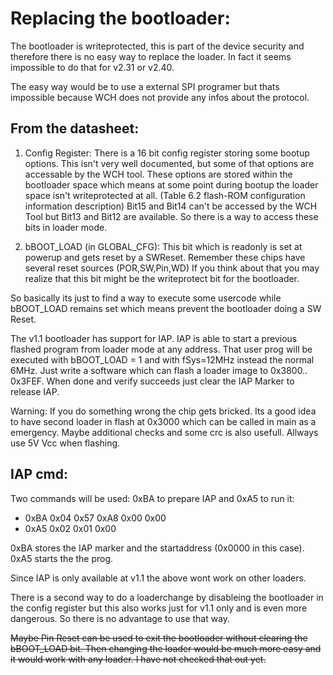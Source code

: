 # Replacing the bootloader:

The bootloader is writeprotected, this is part of the device security and therefore there is no easy way to replace the loader. In fact it seems impossible to do that for v2.31 or v2.40.

The easy way would be to use a external SPI programer but thats impossible because WCH does not provide any infos about the protocol. 

## From the datasheet: 

1. Config Register: 
There is a 16 bit config register storing some bootup options. This isn't very well documented, but some of that options are accessable by the WCH tool. These options are stored within the bootloader space which means at some point during bootup the loader space isn't writeprotected at all. (Table 6.2 flash-ROM configuration information description)
Bit15 and Bit14 can't be accessed by the WCH Tool but Bit13 and Bit12 are available. So there is a way to access these bits in loader mode.

2. bBOOT_LOAD (in GLOBAL_CFG):
This bit which is readonly is set at powerup and gets reset by a SWReset. Remember these chips have several reset sources (POR,SW,Pin,WD) If you think about that you may realize that this bit might be the writeprotect bit for the bootloader.

So basically its just to find a way to execute some usercode while bBOOT_LOAD remains set which means prevent the bootloader doing a SW Reset.

The v1.1 bootloader has support for IAP. IAP is able to start a previous flashed program from loader mode at any address. That user prog will be executed with bBOOT_LOAD = 1 and with fSys=12MHz instead the normal 6MHz. Just write a software which can flash a loader image to 0x3800.. 0x3FEF. When done and verify succeeds just clear the IAP Marker to release IAP.

Warning: If you do something wrong the chip gets bricked. Its a good idea to have second loader in flash at 0x3000 which can be called in main as a emergency. Maybe additional checks and some crc is also usefull. Allways use 5V Vcc when flashing.

## IAP cmd:

Two commands will be used: 0xBA to prepare IAP and 0xA5 to run it:
- 0xBA  0x04  0x57  0xA8  0x00  0x00  
- 0xA5  0x02  0x01  0x00 
 
0xBA stores the IAP marker and the startaddress (0x0000 in this case).
0xA5 starts the the prog.

Since IAP is only available at v1.1 the above wont work on other loaders. 

There is a second way to do a loaderchange by disableing the bootloader in the config register but this also works just for v1.1 only and is even more dangerous. So there is no advantage to use that way. 

~~Maybe Pin Reset can be used to exit the bootloader without clearing the bBOOT_LOAD bit. Then changing the loader would be much more easy and it would work with any loader. I have not checked that out yet.~~ 

